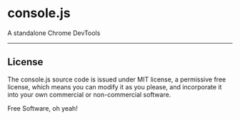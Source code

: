 # console.js
A standalone Chrome DevTools

---

License
--

The  console.js source code is issued under MIT license, a permissive free license, which means you can modify it as you please, and incorporate it into your own commercial or non-commercial software.

Free Software, oh yeah!
